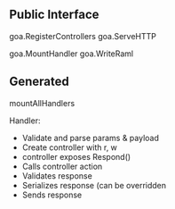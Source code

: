 Public Interface
----------------
goa.RegisterControllers
goa.ServeHTTP

goa.MountHandler
goa.WriteRaml

Generated
---------
mountAllHandlers

Handler:
- Validate and parse params & payload
- Create controller with r, w
- controller exposes Respond()
- Calls controller action
- Validates response
- Serializes response (can be overridden
- Sends response


